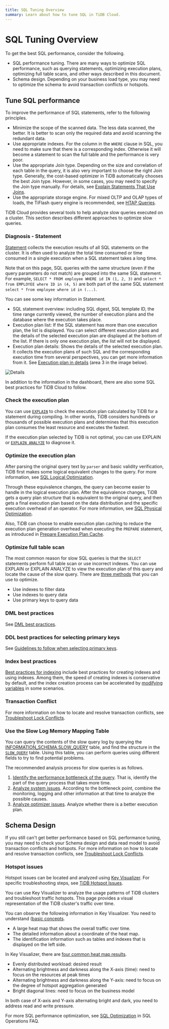 ```yaml
---
title: SQL Tuning Overview
summary: Learn about how to tune SQL in TiDB Cloud.
---
```


# SQL Tuning Overview

To get the best SQL performance, consider the following.

- SQL performance tuning. There are many ways to optimize SQL performance, such as querying statements, optimizing execution plans, optimizing full table scans, and other ways described in this document.
- Schema design. Depending on your business load type, you may need to optimize the schema to avoid transaction conflicts or hotspots.

## Tune SQL performance

To improve the performance of SQL statements, refer to the following principles.

- Minimize the scope of the scanned data. The less data scanned, the better. It is better to scan only the required data and avoid scanning the redundant data.
- Use appropriate indexes. For the column in the `WHERE` clause in SQL, you need to make sure that there is a corresponding index. Otherwise it will become a statement to scan the full table and the performance is very poor.
- Use the appropriate Join type. Depending on the size and correlation of each table in the query, it is also very important to choose the right Join type. Generally, the cost-based optimizer in TiDB automatically chooses the best Join type. However, in some cases, you may need to specify the Join type manually. For details, see [Explain Statements That Use Joins](/explain-joins.md).
- Use the appropriate storage engine. For mixed OLTP and OLAP types of loads, the TiFlash query engine is recommended, see [HTAP Queries](https://docs.pingcap.com/tidb/stable/dev-guide-hybrid-oltp-and-olap-queries).

TiDB Cloud provides several tools to help analyze slow queries executed on a cluster. This section describes different approaches to optimize slow queries.

### Diagnosis - Statement

[Statement](tidbcloud/tune-performance#statement-analysis) collects the execution results of all SQL statements on the cluster. It is often used to analyze the total time consumed or time consumed in a single execution when a SQL statement takes a long time.

Note that on this page, SQL queries with the same structure (even if the query parameters do not match) are grouped into the same SQL statement. For example, `SELECT * FROM employee WHERE id IN (1, 2, 3)` and `select * from EMPLOYEE where ID in (4, 5)` are both part of the same SQL statement `select * from employee where id in (...)`.

You can see some key information in Statement.

- SQL statement overview: including SQL digest, SQL template ID, the time range currently viewed, the number of execution plans and the database where the execution takes place.
- Execution plan list: If the SQL statement has more than one execution plan, the list is displayed. You can select different execution plans and the details of the selected execution plan are displayed at the bottom of the list. If there is only one execution plan, the list will not be displayed.
- Execution plan details: Shows the details of the selected execution plan. It collects the execution plans of such SQL and the corresponding execution time from several perspectives, you can get more information from it. See [Execution plan in details](https://docs.pingcap.com/tidb/stable/dashboard-statement-details#execution-details-of-plans) (area 3 in the image below).

![Details](/media/dashboard/dashboard-statement-detail.png)

In addition to the information in the dashboard, there are also some SQL best practices for TiDB Cloud to follow.

### Check the execution plan

You can use [`EXPLAIN`](/explain-overview.md) to check the execution plan calculated by TiDB for a statement during compiling. In other words, TiDB considers hundreds or thousands of possible execution plans and determines that this execution plan consumes the least resource and executes the fastest.

If the execution plan selected by TiDB is not optimal, you can use EXPLAIN or [`EXPLAIN ANALYZE`](/sql-statements/sql-statement-explain-analyze.md) to diagnose it.

### Optimize the execution plan

After parsing the original query text by `parser` and basic validity verification, TiDB first makes some logical equivalent changes to the query. For more information, see [SQL Logical Optimization](/sql-logical-optimization.md).

Through these equivalence changes, the query can become easier to handle in the logical execution plan. After the equivalence changes, TiDB gets a query plan structure that is equivalent to the original query, and then gets a final execution plan based on the data distribution and the specific execution overhead of an operator. For more information, see [SQL Physical Optimization](/sql-physical-optimization.md).

Also, TiDB can choose to enable execution plan caching to reduce the execution plan generation overhead when executing the `PREPARE` statement, as introduced in [Prepare Execution Plan Cache](/sql-prepared-plan-cache.md).

### Optimize full table scan

The most common reason for slow SQL queries is that the `SELECT` statements perform full table scan or use incorrect indexes. You can use EXPLAIN or EXPLAIN ANALYZE to view the execution plan of this query and locate the cause of the slow query. There are [three methods](https://docs.pingcap.com/tidb/stable/dev-guide-optimize-sql) that you can use to optimize.

- Use indexes to filter data
- Use indexes to query data
- Use primary keys to query data

### DML best practices

See [DML best practices](https://docs.pingcap.com/tidb/stable/dev-guide-optimize-sql-best-practices#dml-best-practices).

### DDL best practices for selecting primary keys

See [Guidelines to follow when selecting primary keys](https://docs.pingcap.com/tidb/stable/dev-guide-create-table#guidelines-to-follow-when-selecting-primary-key).

### Index best practices

[Best practices for indexing](https://docs.pingcap.com/tidb/stable/dev-guide-index-best-practice) include best practices for creating indexes and using indexes.
Among them, the speed of creating indexes is conservative by default, and the index creation process can be accelerated by [modifying variables](https://docs.pingcap.com/tidb/stable/dev-guide-optimize-sql-best-practices#add-index-best-practices) in some scenarios.

### Transaction Conflict

For more information on how to locate and resolve transaction conflicts, see [Troubleshoot Lock Conflicts](/troubleshoot-lock-conflicts.md).

### Use the Slow Log Memory Mapping Table

You can query the contents of the slow query log by querying the [INFORMATION_SCHEMA.SLOW_QUERY](/identify-slow-queries.md#memory-mapping-in-slow-log) table, and find the structure in the [`SLOW_QUERY`](/information-schema/information-schema-slow-query.md) table. Using this table, you can perform queries using different fields to try to find potential problems.

The recommended analysis process for slow queries is as follows.

1. [Identify the performance bottleneck of the query](/analyze-slow-queries.md#identify-the-performance-bottleneck-of-the-query). That is, identify the part of the query process that takes more time.
2. [Analyze system issues](/analyze-slow-queries.md#analyze-system-issues). According to the bottleneck point, combine the monitoring, logging and other information at that time to analyze the possible causes.
3. [Analyze optimizer issues](/analyze-slow-queries.md#analyze-optimizer-issues). Analyze whether there is a better execution plan.

## Schema Design

If you still can't get better performance based on SQL performance tuning, you may need to check your Schema design and data read model to avoid transaction conflicts and hotspots. For more information on how to locate and resolve transaction conflicts, see [Troubleshoot Lock Conflicts](/troubleshoot-lock-conflicts.md).

### Hotspot issues

Hotspot issues can be located and analyzed using [Key Visualizer](/tidbcloud/tune-performance.md#key-visualizer). For specific troubleshooting steps, see [TiDB Hotspot Issues](troubleshoot-hot-spot-issues.md).

You can use Key Visualizer to analyze the usage patterns of TiDB clusters and troubleshoot traffic hotspots. This page provides a visual representation of the TiDB cluster's traffic over time.

You can observe the following information in Key Visualizer. You need to understand ([basic concepts](/dashboard/dashboard-key-visualizer.md).

- A large heat map that shows the overall traffic over time.
- The detailed information about a coordinate of the heat map.
- The identification information such as tables and indexes that is displayed on the left side.

In Key Visualizer, there are [four common heat map results](/dashboard/dashboard-key-visualizer.md#common-heatmap-types).

- Evenly distributed workload: desired result
- Alternating brightness and darkness along the X-axis (time): need to focus on the resources at peak times
- Alternating brightness and darkness along the Y-axis: need to focus on the degree of hotspot aggregation generated
- Bright diagonal lines: need to focus on the business model

In both case of X-axis and Y-axis alternating bright and dark, you need to address read and write pressure.

For more SQL performance optimization, see [SQL Optimization](/faq/sql-faq.md#sql-optimization) in SQL Operations FAQ.
